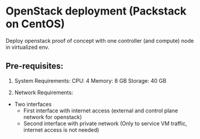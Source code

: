 # OpenStack deployment (Packstack on CentOS)

Deploy openstack proof of concept with one controller (and compute) node in virtualized env.

## Pre-requisites:

1. System Requirements:
CPU: 4
Memory: 8 GB
Storage: 40 GB

2. Network Requirements:
- Two interfaces
  - First interface with internet access (external and control plane network for openstack)
  - Second interface with private network (Only to service VM traffic, internet access is not needed)
